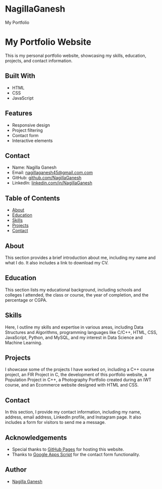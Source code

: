 # NagillaGanesh
My Portfolio
# My Portfolio Website

This is my personal portfolio website, showcasing my skills, education, projects, and contact information.

## Built With

- HTML
- CSS
- JavaScript

## Features

- Responsive design
- Project filtering
- Contact form
- Interactive elements

## Contact

- Name: Nagilla Ganesh
- Email: nagillaganesh45@gmail.com.com
- GitHub: [github.com/NagillaGanesh](https://github.com/NagillaGanesh)
- LinkedIn: [linkedin.com/in/NagillaGanesh](https://www.linkedin.com/in/ganesh-nagilla-b1b04821b/)


## Table of Contents
- [About](#about)
- [Education](#education)
- [Skills](#skills)
- [Projects](#projects)
- [Contact](#contact)

## About
This section provides a brief introduction about me, including my name and what I do. It also includes a link to download my CV.

## Education
This section lists my educational background, including schools and colleges I attended, the class or course, the year of completion, and the percentage or CGPA.

## Skills
Here, I outline my skills and expertise in various areas, including Data Structures and Algorithms, programming languages like C/C++, HTML, CSS, JavaScript, Python, and MySQL, and my interest in Data Science and Machine Learning.

## Projects
I showcase some of the projects I have worked on, including a C++ course project, an FIR Project in C, the development of this portfolio website, a Population Project in C++, a Photography Portfolio created during an IWT course, and an Ecommerce website designed with HTML and CSS.

## Contact
In this section, I provide my contact information, including my name, address, email address, LinkedIn profile, and Instagram page. It also includes a form for visitors to send me a message.

## Acknowledgements
- Special thanks to [GitHub Pages](https://pages.github.com/) for hosting this website.
- Thanks to [Google Apps Script](https://developers.google.com/apps-script) for the contact form functionality.

## Author
- [Nagilla Ganesh](https://github.com/NagillaGanesh)


